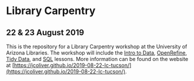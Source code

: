 # Library Carpentry
## 22 & 23 August 2019

This is the repository for a Library Carpentry workshop at the University of Arizona Libraries. The workshop will include the [Intro to Data](https://librarycarpentry.org/lc-data-intro/), [OpenRefine](https://librarycarpentry.org/lc-open-refine/), [Tidy Data](https://librarycarpentry.org/lc-spreadsheets/), and [SQL](https://librarycarpentry.org/lc-sql/) lessons. More information can be found on the website at [https://jcoliver.github.io/2019-08-22-lc-tucson/](https://jcoliver.github.io/2019-08-22-lc-tucson/).
